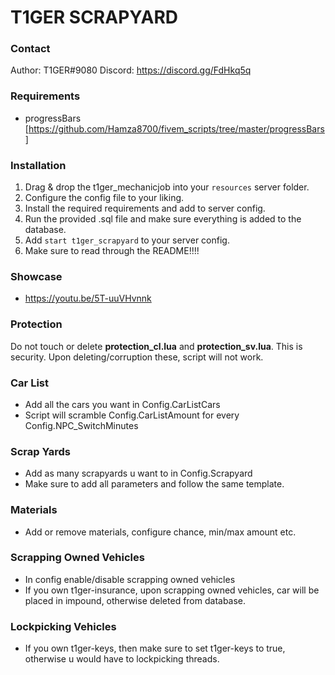# T1GER SCRAPYARD

### Contact
Author: T1GER#9080
Discord: https://discord.gg/FdHkq5q

### Requirements
- progressBars [https://github.com/Hamza8700/fivem_scripts/tree/master/progressBars]

### Installation
1) Drag & drop the t1ger_mechanicjob into your `resources` server folder.
2) Configure the config file to your liking.
3) Install the required requirements and add to server config.
4) Run the provided .sql file and make sure everything is added to the database.
5) Add `start t1ger_scrapyard` to your server config.
6) Make sure to read through the README!!!!

### Showcase
- https://youtu.be/5T-uuVHvnnk

### Protection
Do not touch or delete **protection_cl.lua** and **protection_sv.lua**. This is security. Upon deleting/corruption these, script will not work.

### Car List
- Add all the cars you want in Config.CarListCars
- Script will scramble Config.CarListAmount for every Config.NPC_SwitchMinutes

### Scrap Yards
- Add as many scrapyards u want to in Config.Scrapyard
- Make sure to add all parameters and follow the same template.

### Materials
- Add or remove materials, configure chance, min/max amount etc. 

### Scrapping Owned Vehicles
- In config enable/disable scrapping owned vehicles
- If you own t1ger-insurance, upon scrapping owned vehicles, car will be placed in impound, otherwise deleted from database.

### Lockpicking Vehicles
- If you own t1ger-keys, then make sure to set t1ger-keys to true, otherwise u would have to lockpicking threads.
